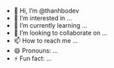 - 👋 Hi, I’m @thanhbodev
- 👀 I’m interested in ...
- 🌱 I’m currently learning ...
- 💞️ I’m looking to collaborate on ...
- 📫 How to reach me ...
- 😄 Pronouns: ...
- ⚡ Fun fact: ...

<!---
thanhbodev/thanhbodev is a ✨ special ✨ repository because its `README.md` (this file) appears on your GitHub profile.
You can click the Preview link to take a look at your changes.
--->
